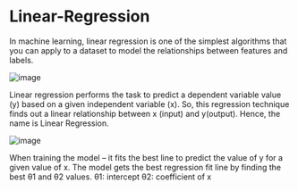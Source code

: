 # Linear-Regression

In machine learning, linear regression is one of the simplest algorithms that you 
can apply to a dataset to model the relationships between features and labels.


![image](https://user-images.githubusercontent.com/87564129/193787679-c2102afd-8745-4824-acc5-fc87e97c895a.png)

Linear regression performs the task to predict a dependent variable value (y) based on a given independent variable (x). So, this regression technique finds out a linear relationship between x (input) and y(output). Hence, the name is Linear Regression.

![image](https://user-images.githubusercontent.com/87564129/193787952-1b2a38d6-9e22-440f-96ce-7e1d7f77ea4a.png)

When training the model – it fits the best line to predict the value of y for a given value of x. The model gets the best regression fit line by finding the best θ1 and θ2 values.
θ1: intercept
θ2: coefficient of x
